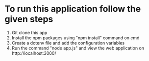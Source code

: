 <h1>To run this application follow the given steps</h1>
<ol>
  <li>Git clone this app</li>
  <li>Install the npm packages using "npm install" command on cmd</li>
  <li>Create a dotenv file and add the configuration variables</li>
  <li>Run the command "node app.js" and view the web application on http://localhost:3000/</li>
</ol>
